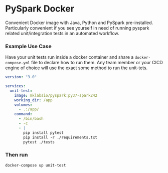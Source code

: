 # PySpark Docker

Convenient Docker image with Java, Python and PySpark pre-installed. Particularly convenient if you see yourself in need of running pyspark related unit/integration tests in an automated workflow.

### Example Use Case

Have your unit tests run inside a docker container and share a `docker-compose.yml` file to declare how to run them. Any team member or your CICD engine of choice will use the exact some method to run the unit-tets.

```yaml
version: "3.0"

services:
  unit-test:
    image: mklabsio/pyspark:py37-spark242
    working_dir: /app
    volumes:
      - .:/app/
    command:
      - /bin/bash
      - -c
      - |
        pip install pytest
        pip install -r ./requirements.txt
        pytest ./tests
```

### Then run

```shell
docker-compose up unit-test
```
